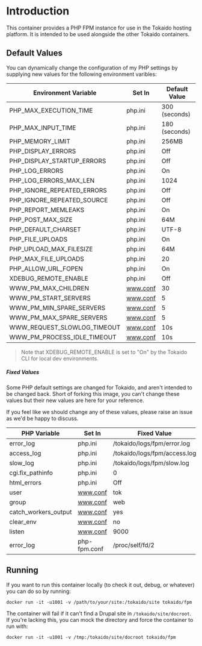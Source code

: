 Introduction
============

This container provides a PHP FPM instance for use in the Tokaido hosting
platform. It is intended to be used alongside the other Tokaido containers.

## Default Values

You can dynamically change the configuration of my PHP settings by supplying
new values for the following environment varibles:

| Environment Variable        | Set In   | Default Value                    |
|-----------------------------|----------|----------------------------------|
| PHP_MAX_EXECUTION_TIME      | php.ini  | 300 (seconds)                    |
| PHP_MAX_INPUT_TIME          | php.ini  | 180 (seconds)                    |
| PHP_MEMORY_LIMIT            | php.ini  | 256MB                            |
| PHP_DISPLAY_ERRORS          | php.ini  | Off                              |
| PHP_DISPLAY_STARTUP_ERRORS  | php.ini  | Off                              |
| PHP_LOG_ERRORS              | php.ini  | On                               |
| PHP_LOG_ERRORS_MAX_LEN      | php.ini  | 1024                             |
| PHP_IGNORE_REPEATED_ERRORS  | php.ini  | Off                              |
| PHP_IGNORE_REPEATED_SOURCE  | php.ini  | Off                              |
| PHP_REPORT_MEMLEAKS         | php.ini  | On                               |
| PHP_POST_MAX_SIZE           | php.ini  | 64M                              |
| PHP_DEFAULT_CHARSET         | php.ini  | UTF-8                            |
| PHP_FILE_UPLOADS            | php.ini  | On                               |
| PHP_UPLOAD_MAX_FILESIZE     | php.ini  | 64M                              |
| PHP_MAX_FILE_UPLOADS        | php.ini  | 20                               |
| PHP_ALLOW_URL_FOPEN         | php.ini  | On                               |
| XDEBUG_REMOTE_ENABLE        | php.ini  | Off                              | 
| WWW_PM_MAX_CHILDREN         | www.conf | 30                               |
| WWW_PM_START_SERVERS        | www.conf | 5                                |
| WWW_PM_MIN_SPARE_SERVERS    | www.conf | 5                                |
| WWW_PM_MAX_SPARE_SERVERS    | www.conf | 5                                |
| WWW_REQUEST_SLOWLOG_TIMEOUT | www.conf | 10s                              |
| WWW_PM_PROCESS_IDLE_TIMEOUT | www.conf | 10s                              |

> Note that XDEBUG_REMOTE_ENABLE is set to "On" by the Tokaido CLI for local
dev environments. 

##### Fixed Values
Some PHP default settings are changed for Tokaido, and aren't intended to be
changed back. Short of forking this image, you can't change these values
but their new values are here for your reference. 

If you feel like we should change any of these values, please raise an issue as
we'd be happy to discuss. 

| PHP Variable               | Set In       | Fixed Value                     |
|----------------------------|--------------|---------------------------------|
| error_log                  | php.ini      | /tokaido/logs/fpm/error.log     |
| access_log                 | php.ini      | /tokaido/logs/fpm/access.log    |
| slow_log                   | php.ini      | /tokaido/logs/fpm/slow.log      |
| cgi.fix_pathinfo           | php.ini      | 0                               |
| html_errors                | php.ini      | Off                             |
| user                       | www.conf     | tok                             |
| group                      | www.conf     | web                             |
| catch_workers_output       | www.conf     | yes                             |
| clear_env                  | www.conf     | no                              |
| listen                     | www.conf     | 9000                            |
| error_log                  | php-fpm.conf | /proc/self/fd/2                 |

## Running

If you want to run this container locally (to check it out, debug, or whatever)
you can do so by running:

`docker run -it -u1001 -v /path/to/your/site:/tokaido/site tokaido/fpm`

The container will fail if it can't find a Drupal site in `/tokaido/site/docroot`. 
If you're lacking this, you can mock the directory and force the container to
run with:

`docker run -it -u1001 -v /tmp:/tokaido/site/docroot tokaido/fpm`